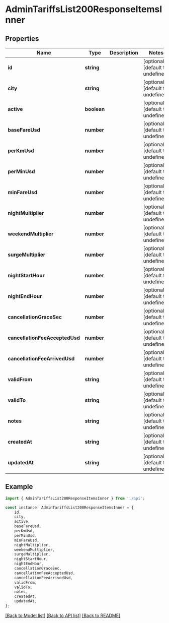 # AdminTariffsList200ResponseItemsInner


## Properties

Name | Type | Description | Notes
------------ | ------------- | ------------- | -------------
**id** | **string** |  | [optional] [default to undefined]
**city** | **string** |  | [optional] [default to undefined]
**active** | **boolean** |  | [optional] [default to undefined]
**baseFareUsd** | **number** |  | [optional] [default to undefined]
**perKmUsd** | **number** |  | [optional] [default to undefined]
**perMinUsd** | **number** |  | [optional] [default to undefined]
**minFareUsd** | **number** |  | [optional] [default to undefined]
**nightMultiplier** | **number** |  | [optional] [default to undefined]
**weekendMultiplier** | **number** |  | [optional] [default to undefined]
**surgeMultiplier** | **number** |  | [optional] [default to undefined]
**nightStartHour** | **number** |  | [optional] [default to undefined]
**nightEndHour** | **number** |  | [optional] [default to undefined]
**cancellationGraceSec** | **number** |  | [optional] [default to undefined]
**cancellationFeeAcceptedUsd** | **number** |  | [optional] [default to undefined]
**cancellationFeeArrivedUsd** | **number** |  | [optional] [default to undefined]
**validFrom** | **string** |  | [optional] [default to undefined]
**validTo** | **string** |  | [optional] [default to undefined]
**notes** | **string** |  | [optional] [default to undefined]
**createdAt** | **string** |  | [optional] [default to undefined]
**updatedAt** | **string** |  | [optional] [default to undefined]

## Example

```typescript
import { AdminTariffsList200ResponseItemsInner } from './api';

const instance: AdminTariffsList200ResponseItemsInner = {
    id,
    city,
    active,
    baseFareUsd,
    perKmUsd,
    perMinUsd,
    minFareUsd,
    nightMultiplier,
    weekendMultiplier,
    surgeMultiplier,
    nightStartHour,
    nightEndHour,
    cancellationGraceSec,
    cancellationFeeAcceptedUsd,
    cancellationFeeArrivedUsd,
    validFrom,
    validTo,
    notes,
    createdAt,
    updatedAt,
};
```

[[Back to Model list]](../README.md#documentation-for-models) [[Back to API list]](../README.md#documentation-for-api-endpoints) [[Back to README]](../README.md)
